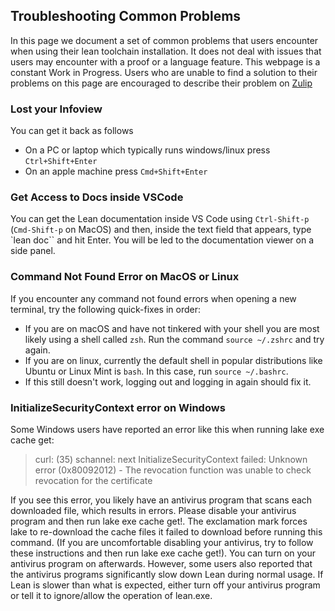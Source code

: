 ## Troubleshooting Common Problems

In this page we document a set of common problems that users encounter when using their lean toolchain installation. It does not deal with issues that users may encounter with a proof or a language feature. This webpage is a constant Work in Progress. Users who are unable to find a solution to their problems on this page are encouraged to describe their problem on [Zulip](https://leanprover.zulipchat.com/)

### Lost your Infoview

You can get it back as follows
* On a PC or laptop which typically runs windows/linux press `Ctrl+Shift+Enter`
* On an apple machine press `Cmd+Shift+Enter`

### Get Access to Docs inside VSCode

You can get the Lean documentation inside VS Code using `Ctrl-Shift-p` (`Cmd-Shift-p` on MacOS) and then, inside the text field that appears, type `lean doc`` and hit Enter. You will be led to the documentation viewer on a side panel.

### Command Not Found Error on MacOS or Linux
If you encounter any command not found errors when opening a new terminal, try the following quick-fixes in order:
* If you are on macOS and have not tinkered with your shell you are most likely using a shell called `zsh`. Run the command `source ~/.zshrc` and try again.
* If you are on linux, currently the default shell in popular distributions like Ubuntu or Linux Mint is `bash`. In this case, run `source ~/.bashrc`.   
* If this still doesn't work, logging out and logging in again should fix it. 

### InitializeSecurityContext error on Windows

Some Windows users have reported an error like this when running lake exe cache get:

>  curl: (35) schannel: next InitializeSecurityContext failed: Unknown error (0x80092012) - The revocation function was unable to check revocation for the certificate

If you see this error, you likely have an antivirus program that scans each downloaded file, which results in errors. Please disable your antivirus program and then run lake exe cache get!. The exclamation mark forces lake to re-download the cache files it failed to download before running this command. (If you are uncomfortable disabling your antivirus, try to follow these instructions and then run lake exe cache get!). You can turn on your antivirus program on afterwards. However, some users also reported that the antivirus programs significantly slow down Lean during normal usage. If Lean is slower than what is expected, either turn off your antivirus program or tell it to ignore/allow the operation of lean.exe.


